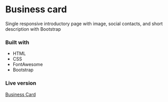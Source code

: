 # Business card
Single responsive introductory page with image, social contacts, and short description with Bootstrap

### Built with
 - HTML
 - CSS
 - FontAwesome
 - Bootstrap

### Live version
[Business Card](https://siposmark.com)
